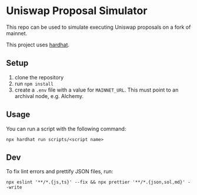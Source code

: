 # Uniswap Proposal Simulator

This repo can be used to simulate executing Uniswap proposals on a fork of mainnet.

This project uses [hardhat](https://hardhat.org/).

## Setup

1. clone the repository
2. run `npm install`
3. create a `.env` file with a value for `MAINNET_URL`. This must point to an archival node, e.g. Alchemy.

## Usage

You can run a script with the following command:

`npx hardhat run scripts/<script name>`

## Dev

To fix lint errors and prettify JSON files, run:

```
npx eslint '**/*.{js,ts}' --fix && npx prettier '**/*.{json,sol,md}' --write
```
